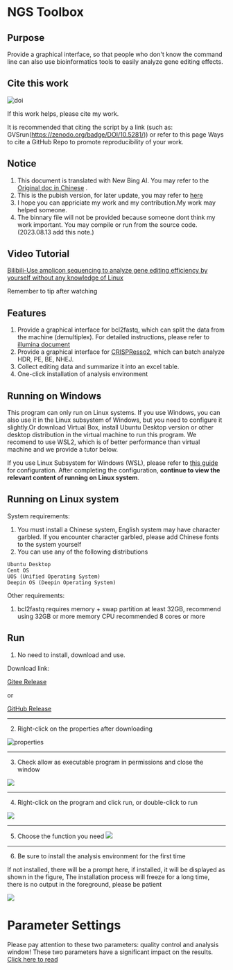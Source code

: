 # NGS Toolbox
## Purpose
Provide a graphical interface, so that people who don't know the command line can also use bioinformatics tools to easily analyze gene editing effects.

## Cite this work
![doi](https://zenodo.org/badge/DOI/10.5281/zenodo.8243045.svg)


If this work helps, please cite my work.

It is recommended that citing the script by a link (such as: GVSrun(https://zenodo.org/badge/DOI/10.5281/)) or refer to this page Ways to cite a GitHub Repo to promote reproducibility of your work.




## Notice
1. This document is translated with New Bing AI. You may refer to the [Original doc in Chinese](https://github.com/Hanhui-Ma-Lab/NGS_Tools/blob/master/README_ZH.md) .
2. This is the pubish version, for later update, you may refer to [here](https://github.com/Masterchiefm/NGS_Tools)
3. I hope you can appriciate my work and my contribution.My work may helped someone.
4. The binnary file will not be provided because someone dont think my work important. You may compile or run from the source code.(2023.08.13 add this note.)
   
## Video Tutorial
[Bilibili-Use amplicon sequencing to analyze gene editing efficiency by yourself without any knowledge of Linux](https://www.bilibili.com/video/BV1q84y1w7HH/)

Remember to tip after watching

## Features
1. Provide a graphical interface for bcl2fastq, which can split the data from the machine (demultiplex).
For detailed instructions, please refer to [illumina document](https://support.illumina.com/sequencing/sequencing_software/bcl2fastq-conversion-software.html)
2. Provide a graphical interface for [CRISPResso2](https://github.com/pinellolab/CRISPResso2), which can batch analyze HDR, PE, BE, NHEJ.
3. Collect editing data and summarize it into an excel table.
4. One-click installation of analysis environment


## Running on Windows
This program can only run on Linux systems. If you use Windows, you can also use it in the Linux subsystem of Windows, but you need to configure it slightly.Or download Virtual Box, install Ubuntu Desktop version or other desktop distribution in the virtual machine to run this program. We recomend to use WSL2, which is of better performance than virtual machine and we provide a tutor below.

If you use Linux Subsystem for Windows (WSL), please refer to [this guide](Windows_HELP/HELP_WIN.md) for configuration. After completing the configuration, **continue to view the relevant content of running on Linux system**.


## Running on Linux system
System requirements:
1. You must install a Chinese system, English system may have character garbled. If you encounter character garbled, please add Chinese fonts to the system yourself
2. You can use any of the following distributions
```
Ubuntu Desktop
Cent OS
UOS (Unified Operating System)
Deepin OS (Deepin Operating System)
```

Other requirements:
1. bcl2fastq requires memory + swap partition at least 32GB, recommend using 32GB or more memory CPU recommended 8 cores or more


## Run
1. No need to install, download and use.

Download link:

[Gitee Release](https://gitee.com/MasterChiefm/NGS_Tools/releases/latest)

or

[GitHub Release](https://github.com/Masterchiefm/NGS_Tools/releases/latest)

---

2. Right-click on the properties after downloading

![properties](1.png)

-----

3. Check allow as executable program in permissions and close the window

![](2.png)

----
4. Right-click on the program and click run, or double-click to run

![](3.png)

----
5. Choose the function you need
![](4.png)

---

6. Be sure to install the analysis environment for the first time

If not installed, there will be a prompt here, if installed, it will be displayed as shown in the figure,
The installation process will freeze for a long time, there is no output in the foreground, please be patient

![](5.png)


# Parameter Settings
Please pay attention to these two parameters: quality control and analysis window! These two parameters have a significant impact on the results. [Click here to read](https://gitee.com/MasterChiefm/NGS_Tools/blob/master/help/parameters.md)
